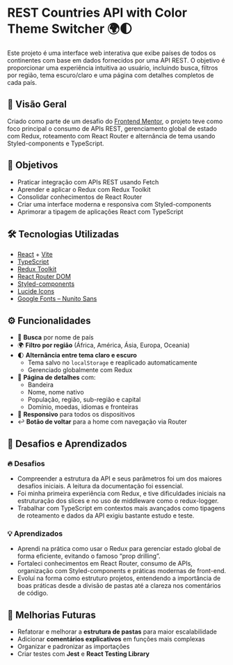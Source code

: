 # REST Countries API with Color Theme Switcher 🌍🌓

Este projeto é uma interface web interativa que exibe países de todos os continentes com base em dados fornecidos por uma API REST. O objetivo é proporcionar uma experiência intuitiva ao usuário, incluindo busca, filtros por região, tema escuro/claro e uma página com detalhes completos de cada país.

## 🚀 Visão Geral

Criado como parte de um desafio do [Frontend Mentor](https://www.frontendmentor.io/challenges/rest-countries-api-with-color-theme-switcher-5cacc469fec04111f7b848ca), o projeto teve como foco principal o consumo de APIs REST, gerenciamento global de estado com Redux, roteamento com React Router e alternância de tema usando Styled-components e TypeScript.

## 🎯 Objetivos

- Praticar integração com APIs REST usando Fetch
- Aprender e aplicar o Redux com Redux Toolkit
- Consolidar conhecimentos de React Router
- Criar uma interface moderna e responsiva com Styled-components
- Aprimorar a tipagem de aplicações React com TypeScript

## 🛠 Tecnologias Utilizadas

- [React](https://reactjs.org/) + [Vite](https://vitejs.dev/)
- [TypeScript](https://www.typescriptlang.org/)
- [Redux Toolkit](https://redux-toolkit.js.org/)
- [React Router DOM](https://reactrouter.com/)
- [Styled-components](https://styled-components.com/)
- [Lucide Icons](https://lucide.dev/)
- [Google Fonts – Nunito Sans](https://fonts.google.com/specimen/Nunito+Sans)

## ⚙️ Funcionalidades

- 🔎 **Busca** por nome de país
- 🌍 **Filtro por região** (África, América, Ásia, Europa, Oceania)
- 🌓 **Alternância entre tema claro e escuro**
  - Tema salvo no `localStorage` e reaplicado automaticamente
  - Gerenciado globalmente com Redux
- 📄 **Página de detalhes** com:
  - Bandeira
  - Nome, nome nativo
  - População, região, sub-região e capital
  - Domínio, moedas, idiomas e fronteiras
- 📱 **Responsivo** para todos os dispositivos
- ↩️ **Botão de voltar** para a home com navegação via Router

## 🧠 Desafios e Aprendizados

### 🔥 Desafios

- Compreender a estrutura da API e seus parâmetros foi um dos maiores desafios iniciais. A leitura da documentação foi essencial.
- Foi minha primeira experiência com Redux, e tive dificuldades iniciais na estruturação dos slices e no uso de middleware como o redux-logger.
- Trabalhar com TypeScript em contextos mais avançados como tipagens de roteamento e dados da API exigiu bastante estudo e teste.

### 💡 Aprendizados

- Aprendi na prática como usar o Redux para gerenciar estado global de forma eficiente, evitando o famoso “prop drilling”.
- Fortaleci conhecimentos em React Router, consumo de APIs, organização com Styled-components e práticas modernas de front-end.
- Evoluí na forma como estruturo projetos, entendendo a importância de boas práticas desde a divisão de pastas até a clareza nos comentários de código.

## 📁 Melhorias Futuras

- Refatorar e melhorar a **estrutura de pastas** para maior escalabilidade
- Adicionar **comentários explicativos** em funções mais complexas
- Organizar e padronizar as importações
- Criar testes com **Jest** e **React Testing Library**
